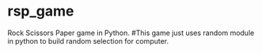 # rsp_game
Rock Scissors Paper game in Python.
#This game just uses random module in python to build random selection for computer.
